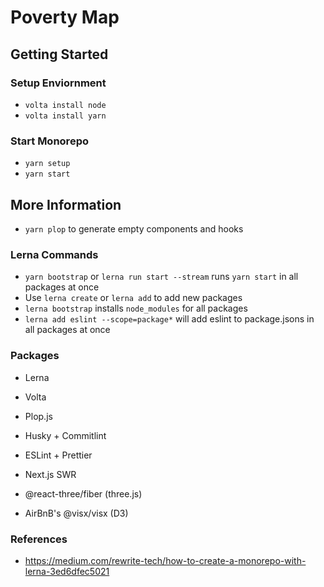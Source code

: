 # Poverty Map

## Getting Started

### Setup Enviornment

- `volta install node`
- `volta install yarn`

### Start Monorepo

- `yarn setup`
- `yarn start`

## More Information

- `yarn plop` to generate empty components and hooks

### Lerna Commands

- `yarn bootstrap` or `lerna run start --stream` runs `yarn start` in all packages at once
- Use `lerna create` or `lerna add` to add new packages
- `lerna bootstrap` installs `node_modules` for all packages
- `lerna add eslint --scope=package*` will add eslint to package.jsons in all packages at once

### Packages

- Lerna
- Volta
- Plop.js
- Husky + Commitlint
- ESLint + Prettier

- Next.js SWR
- @react-three/fiber (three.js)
- AirBnB's @visx/visx (D3)

### References

- https://medium.com/rewrite-tech/how-to-create-a-monorepo-with-lerna-3ed6dfec5021
